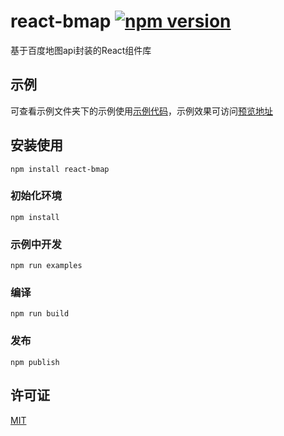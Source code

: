# react-bmap [![npm version](https://img.shields.io/npm/v/react-bmap.svg)](https://www.npmjs.com/package/react-bmap)
基于百度地图api封装的React组件库

## 示例
可查看示例文件夹下的示例使用[示例代码](https://github.com/huiyan-fe/react-bmap/tree/master/docs/examples)，示例效果可访问[预览地址](https://huiyan-fe.github.io/react-bmap/examples/)

## 安装使用

    npm install react-bmap

### 初始化环境
    npm install
### 示例中开发
    npm run examples
### 编译
    npm run build
### 发布
    npm publish

## 许可证
[MIT](./LICENSE)
